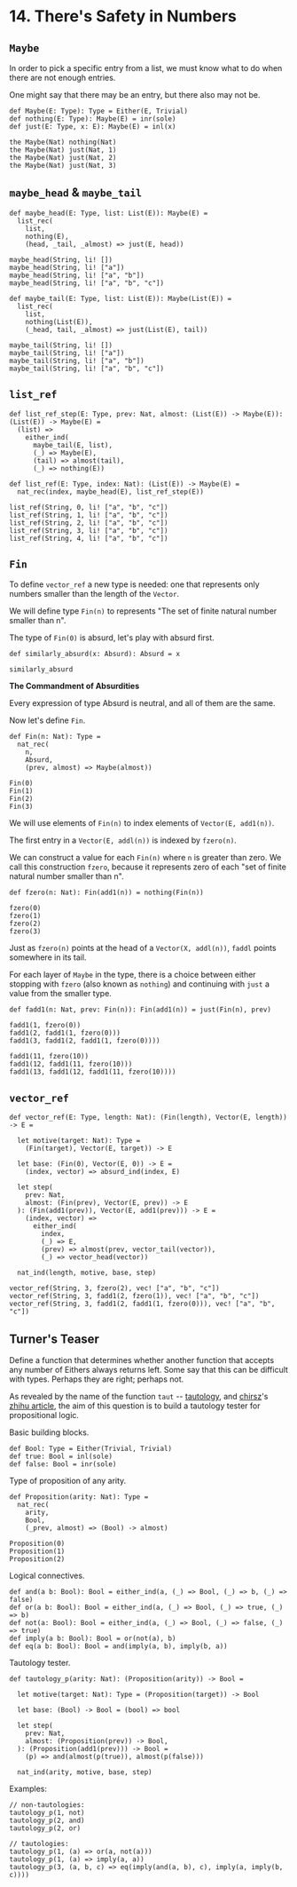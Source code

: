 # 14. There's Safety in Numbers

## `Maybe`

In order to pick a specific entry from a list,
we must know what to do when there are not enough entries.

One might say that there may be an entry, but there also may not be.

``` cicada
def Maybe(E: Type): Type = Either(E, Trivial)
def nothing(E: Type): Maybe(E) = inr(sole)
def just(E: Type, x: E): Maybe(E) = inl(x)

the Maybe(Nat) nothing(Nat)
the Maybe(Nat) just(Nat, 1)
the Maybe(Nat) just(Nat, 2)
the Maybe(Nat) just(Nat, 3)
```

## `maybe_head` & `maybe_tail`

``` cicada
def maybe_head(E: Type, list: List(E)): Maybe(E) =
  list_rec(
    list,
    nothing(E),
    (head, _tail, _almost) => just(E, head))

maybe_head(String, li! [])
maybe_head(String, li! ["a"])
maybe_head(String, li! ["a", "b"])
maybe_head(String, li! ["a", "b", "c"])

def maybe_tail(E: Type, list: List(E)): Maybe(List(E)) =
  list_rec(
    list,
    nothing(List(E)),
    (_head, tail, _almost) => just(List(E), tail))

maybe_tail(String, li! [])
maybe_tail(String, li! ["a"])
maybe_tail(String, li! ["a", "b"])
maybe_tail(String, li! ["a", "b", "c"])
```

## `list_ref`

``` cicada
def list_ref_step(E: Type, prev: Nat, almost: (List(E)) -> Maybe(E)): (List(E)) -> Maybe(E) =
  (list) =>
    either_ind(
      maybe_tail(E, list),
      (_) => Maybe(E),
      (tail) => almost(tail),
      (_) => nothing(E))

def list_ref(E: Type, index: Nat): (List(E)) -> Maybe(E) =
  nat_rec(index, maybe_head(E), list_ref_step(E))

list_ref(String, 0, li! ["a", "b", "c"])
list_ref(String, 1, li! ["a", "b", "c"])
list_ref(String, 2, li! ["a", "b", "c"])
list_ref(String, 3, li! ["a", "b", "c"])
list_ref(String, 4, li! ["a", "b", "c"])
```

## `Fin`

To define `vector_ref` a new type is needed:
one that represents only numbers smaller than the length of the `Vector`.

We will define type `Fin(n)` to represents "The set of finite natural number smaller than n".

The type of `Fin(0)` is absurd, let's play with absurd first.

``` cicada
def similarly_absurd(x: Absurd): Absurd = x

similarly_absurd
```

**The Commandment of Absurdities**

Every expression of type Absurd is neutral, and all of them are the same.

Now let's define `Fin`.

``` cicada
def Fin(n: Nat): Type =
  nat_rec(
    n,
    Absurd,
    (prev, almost) => Maybe(almost))

Fin(0)
Fin(1)
Fin(2)
Fin(3)
```

We will use elements of `Fin(n)` to index elements of `Vector(E, add1(n))`.

The first entry in a `Vector(E, addl(n))` is indexed by `fzero(n)`.

We can construct a value for each `Fin(n)` where `n` is greater than zero.
We call this construction `fzero`, because it represents zero
of each "set of finite natural number smaller than n".

``` cicada
def fzero(n: Nat): Fin(add1(n)) = nothing(Fin(n))

fzero(0)
fzero(1)
fzero(2)
fzero(3)
```

Just as `fzero(n)` points at the head of a `Vector(X, addl(n))`,
`faddl` points somewhere in its tail.

For each layer of `Maybe` in the type,
there is a choice between either stopping
with `fzero` (also known as `nothing`) and
continuing with `just` a value from the
smaller type.

``` cicada
def fadd1(n: Nat, prev: Fin(n)): Fin(add1(n)) = just(Fin(n), prev)

fadd1(1, fzero(0))
fadd1(2, fadd1(1, fzero(0)))
fadd1(3, fadd1(2, fadd1(1, fzero(0))))

fadd1(11, fzero(10))
fadd1(12, fadd1(11, fzero(10)))
fadd1(13, fadd1(12, fadd1(11, fzero(10))))
```

## `vector_ref`

``` cicada
def vector_ref(E: Type, length: Nat): (Fin(length), Vector(E, length)) -> E =

  let motive(target: Nat): Type =
    (Fin(target), Vector(E, target)) -> E

  let base: (Fin(0), Vector(E, 0)) -> E =
    (index, vector) => absurd_ind(index, E)

  let step(
    prev: Nat,
    almost: (Fin(prev), Vector(E, prev)) -> E
  ): (Fin(add1(prev)), Vector(E, add1(prev))) -> E =
    (index, vector) =>
      either_ind(
        index,
        (_) => E,
        (prev) => almost(prev, vector_tail(vector)),
        (_) => vector_head(vector))

  nat_ind(length, motive, base, step)

vector_ref(String, 3, fzero(2), vec! ["a", "b", "c"])
vector_ref(String, 3, fadd1(2, fzero(1)), vec! ["a", "b", "c"])
vector_ref(String, 3, fadd1(2, fadd1(1, fzero(0))), vec! ["a", "b", "c"])
```

## Turner's Teaser

Define a function that determines whether another function
that accepts any number of Eithers always returns left.
Some say that this can be difficult with types.
Perhaps they are right; perhaps not.

As revealed by the name of the function `taut` -- [tautology](https://en.wikipedia.org/wiki/Tautology_(logic)),
and [chirsz](https://github.com/chirsz-ever)'s [zhihu article](https://zhuanlan.zhihu.com/p/133225452),
the aim of this question is to build a tautology tester for propositional logic.

Basic building blocks.

``` cicada
def Bool: Type = Either(Trivial, Trivial)
def true: Bool = inl(sole)
def false: Bool = inr(sole)
```

Type of proposition of any arity.

``` cicada
def Proposition(arity: Nat): Type =
  nat_rec(
    arity,
    Bool,
    (_prev, almost) => (Bool) -> almost)

Proposition(0)
Proposition(1)
Proposition(2)
```

Logical connectives.

``` cicada
def and(a b: Bool): Bool = either_ind(a, (_) => Bool, (_) => b, (_) => false)
def or(a b: Bool): Bool = either_ind(a, (_) => Bool, (_) => true, (_) => b)
def not(a: Bool): Bool = either_ind(a, (_) => Bool, (_) => false, (_) => true)
def imply(a b: Bool): Bool = or(not(a), b)
def eq(a b: Bool): Bool = and(imply(a, b), imply(b, a))
```

Tautology tester.

``` cicada
def tautology_p(arity: Nat): (Proposition(arity)) -> Bool =

  let motive(target: Nat): Type = (Proposition(target)) -> Bool

  let base: (Bool) -> Bool = (bool) => bool

  let step(
    prev: Nat,
    almost: (Proposition(prev)) -> Bool,
  ): (Proposition(add1(prev))) -> Bool =
    (p) => and(almost(p(true)), almost(p(false)))

  nat_ind(arity, motive, base, step)
```

Examples:

``` cicada
// non-tautologies:
tautology_p(1, not)
tautology_p(2, and)
tautology_p(2, or)

// tautologies:
tautology_p(1, (a) => or(a, not(a)))
tautology_p(1, (a) => imply(a, a))
tautology_p(3, (a, b, c) => eq(imply(and(a, b), c), imply(a, imply(b, c))))
```
